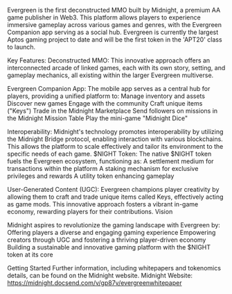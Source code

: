Evergreen is the first deconstructed MMO built by Midnight, a premium AA game publisher in Web3. This platform allows players to experience immersive gameplay across various games and genres, with the Evergreen Companion app serving as a social hub. Evergreen is currently the largest Aptos gaming project to date and will be the first token in the 'APT20' class to launch.

Key Features:
Deconstructed MMO: This innovative approach offers an interconnected arcade of linked games, each with its own story, setting, and gameplay mechanics, all existing within the larger Evergreen multiverse. 

Evergreen Companion App: The mobile app serves as a central hub for players, providing a unified platform to:
Manage inventory and assets
Discover new games
Engage with the community
Craft unique items ("Keys")
Trade in the Midnight Marketplace
Send followers on missions in the Midnight Mission Table
Play the mini-game "Midnight Dice"

Interoperability: Midnight's technology promotes interoperability by utilizing the Midnight Bridge protocol, enabling interaction with various blockchains. This allows the platform to scale effectively and tailor its environment to the specific needs of each game.
$NIGHT Token: The native $NIGHT token fuels the Evergreen ecosystem, functioning as:
A settlement medium for transactions within the platform
A staking mechanism for exclusive privileges and rewards
A utility token enhancing gameplay

User-Generated Content (UGC): Evergreen champions player creativity by allowing them to craft and trade unique items called Keys, effectively acting as game mods. This innovative approach fosters a vibrant in-game economy, rewarding players for their contributions.
Vision

Midnight aspires to revolutionize the gaming landscape with Evergreen by:
Offering players a diverse and engaging gaming experience
Empowering creators through UGC and fostering a thriving player-driven economy
Building a sustainable and innovative gaming platform with the $NIGHT token at its core

Getting Started
Further information, including whitepapers and tokenomics details, can be found on the Midnight website.
Midnight Website: https://midnight.docsend.com/v/gp87v/evergreenwhitepaper

